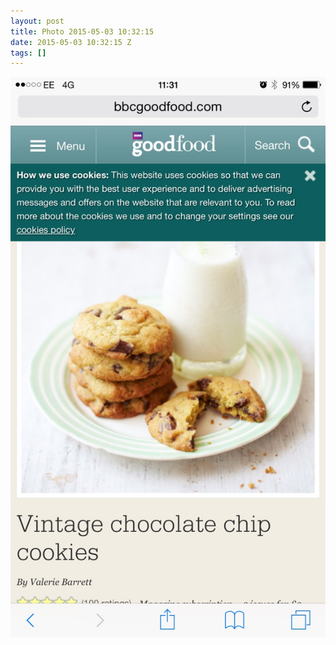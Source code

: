 ```yaml
---
layout: post
title: Photo 2015-05-03 10:32:15
date: 2015-05-03 10:32:15 Z
tags: []
---
```

![](/media/2015/05/118013234059.jpg)
